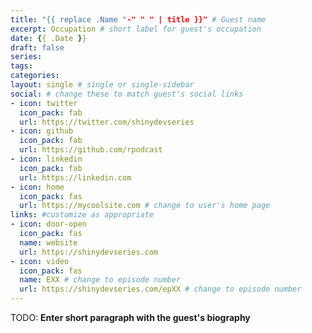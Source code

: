 ```yaml
---
title: "{{ replace .Name "-" " " | title }}" # Guest name
excerpt: Occupation # short label for guest's occupation
date: {{ .Date }}
draft: false
series:
tags:
categories:
layout: single # single or single-sidebar
social: # change these to match guest's social links
- icon: twitter
  icon_pack: fab
  url: https://twitter.com/shinydevseries
- icon: github
  icon_pack: fab
  url: https://github.com/rpodcast
- icon: linkedin
  icon_pack: fab
  url: https://linkedin.com
- icon: home
  icon_pack: fas
  url: https://mycoolsite.com # change to user's home page
links: #customize as appropriate
- icon: door-open
  icon_pack: fas
  name: website
  url: https://shinydevseries.com
- icon: video
  icon_pack: fas
  name: EXX # change to episode number
  url: https://shinydevseries.com/epXX # change to episode number
---
```


TODO: **Enter short paragraph with the guest's biography**
